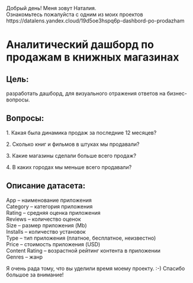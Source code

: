 <!DOCTYPE html>
<body>
                <span class="content__description">Добрый день! Меня зовут Наталия. <br/> Ознакомьтесь пожалуйста с одним из моих проектов https://datalens.yandex.cloud/19d5oe3hspq6p-dashbord-po-prodazham</span>
                </nav>
            </div>
        </div>
        <div class="content__main">
            <h1 class="content__about-header">Аналитический дашборд по продажам в книжных магазинах</h1>
            <div class="content__main-item">
                <div class="main-item__description">
                   <h2 class="content__subheader">Цель:</h2>
                    <p>разработать дашборд, для визуального отражения ответов на бизнес-вопросы.</p>
                </div>
              <h2 class="content__subheader">Вопросы:</h2>
               <p>1. Какая была динамика продаж за последние 12 месяцев?</p>
               <p>2. Сколько книг и фильмов в штуках мы продавали?</p>
               <p>3. Какие магазины сделали больше всего продаж?</p>
               <p>4. В каких городах мы меньше всего продавали?</p>
                </div>
           <h2 class="content__subheader">Описание датасета:</h2>
                    <p>App – наименование приложения<br/>
                      Category – категория приложения<br/>
                      Rating – средняя оценка приложения<br/>
                      Reviews – количество оценок<br/>
                      Size – размер приложения (Mb)<br/>
                      Installs – количество установок<br/>
                      Type – тип приложения (платное, бесплатное, неизвестно)<br/>
                      Price – стоимость приложения (USD)<br/>
                      Content Rating – возрастной рейтинг контента в приложении<br/>
                      Genres – жанр<br/>
            </div>
            <div class="content__main-item">
                <div class="main-item__description">
                    <p>Я очень рада тому, что вы уделили время моему проекту. :-) Спасибо большое за внимание!</p>
                </div>
</body>
</html>
